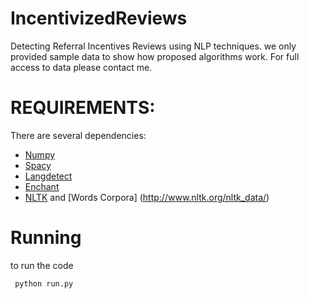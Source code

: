 # IncentivizedReviews

Detecting Referral Incentives Reviews using NLP techniques. we only provided sample data to show how proposed algorithms work. For full access to data please contact me.

# REQUIREMENTS:

There are several dependencies:
* [Numpy](http://www.numpy.org/)
* [Spacy](https://spacy.io/)
* [Langdetect](https://pypi.python.org/pypi/langdetect?)
* [Enchant](https://pypi.python.org/pypi/pyenchant/)
* [NLTK](https://spacy.io/) and [Words Corpora] (http://www.nltk.org/nltk_data/)


# Running
to run the code
```
 python run.py
```
